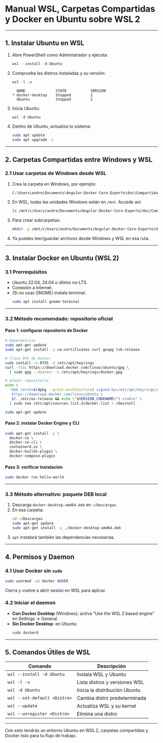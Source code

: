 # Manual WSL, Carpetas Compartidas y Docker en Ubuntu sobre WSL 2

---

## 1. Instalar Ubuntu en WSL

1. Abre PowerShell como Administrador y ejecuta:
   ```powershell
   wsl --install -d Ubuntu
   ```
2. Comprueba las distros instaladas y su versión:
   ```powershell
   wsl -l -v
   ```
   ```text
     NAME              STATE           VERSION
   * docker-desktop    Stopped         2
     Ubuntu            Stopped         2
   ```
3. Inicia Ubuntu:
   ```powershell
   wsl -d Ubuntu
   ```
4. Dentro de Ubuntu, actualiza tu sistema:
   ```bash
   sudo apt update
   sudo apt upgrade -y
   ```

---

## 2. Carpetas Compartidas entre Windows y WSL

### 2.1 Usar carpetas de Windows desde WSL

1. Crea la carpeta en Windows, por ejemplo:
   ```
   C:\Users\andre\Documents\Angular-Docker-Cero-Experto\doc\Compartida
   ```
2. En WSL, todas las unidades Windows están en `/mnt`. Accede así:
   ```bash
   ls /mnt/c/Users/andre/Documents/Angular-Docker-Cero-Experto/doc/Compartida
   ```
3. Para crear subcarpetas:
   ```bash
   mkdir -p /mnt/c/Users/andre/Documents/Angular-Docker-Cero-Experto/doc/Compartida/proyectos
   ```
4. Ya puedes leer/guardar archivos desde Windows y WSL en esa ruta.

---

## 3. Instalar Docker en Ubuntu (WSL 2)

### 3.1 Prerrequisitos

- Ubuntu 22.04, 24.04 o último no‑LTS.
- Conexión a Internet.
- (Si no usas GNOME) instala terminal:
  ```bash
  sudo apt install gnome-terminal
  ```

---

### 3.2 Método recomendado: repositorio oficial

#### Paso 1: configurar repositorio de Docker

```bash
# Dependencias
sudo apt-get update
sudo apt-get install -y ca-certificates curl gnupg lsb-release

# Clave GPG de Docker
sudo install -m 0755 -d /etc/apt/keyrings
curl -fsSL https://download.docker.com/linux/ubuntu/gpg \
  | sudo gpg --dearmor -o /etc/apt/keyrings/docker.gpg

# Añadir repositorio
echo \
  "deb [arch=$(dpkg --print-architecture) signed-by=/etc/apt/keyrings/docker.gpg] \
   https://download.docker.com/linux/ubuntu \
   $(. /etc/os-release && echo \"$VERSION_CODENAME\") stable" \
  | sudo tee /etc/apt/sources.list.d/docker.list > /dev/null

sudo apt-get update
```

#### Paso 2: instalar Docker Engine y CLI

```bash
sudo apt-get install -y \
  docker-ce \
  docker-ce-cli \
  containerd.io \
  docker-buildx-plugin \
  docker-compose-plugin
```

#### Paso 3: verificar instalación

```bash
sudo docker run hello-world
```

---

### 3.3 Método alternativo: paquete DEB local

1. Descarga `docker-desktop-amd64.deb` en `~/Descargas`.
2. En esa carpeta:
   ```bash
   cd ~/Descargas
   sudo apt-get update
   sudo apt-get install -y ./docker-desktop-amd64.deb
   ```
3. `apt` instalará también las dependencias necesarias.

---

## 4. Permisos y Daemon

### 4.1 Usar Docker sin `sudo`

```bash
sudo usermod -aG docker $USER
```
Cierra y vuelve a abrir sesión en WSL para aplicar.

### 4.2 Iniciar el daemon

- **Con Docker Desktop** (Windows): activa “Use the WSL 2 based engine” en Settings → General.
- **Sin Docker Desktop**: en Ubuntu:
  ```bash
  sudo dockerd
  ```

---

## 5. Comandos Útiles de WSL

| Comando                         | Descripción                                 |
|---------------------------------|---------------------------------------------|
| `wsl --install -d Ubuntu`       | Instala WSL y Ubuntu                        |
| `wsl -l -v`                     | Lista distros y versiones WSL               |
| `wsl -d Ubuntu`                 | Inicia la distribución Ubuntu               |
| `wsl --set-default <Distro>`    | Cambia distro predeterminada                |
| `wsl --update`                  | Actualiza WSL y su kernel                   |
| `wsl --unregister <Distro>`     | Elimina una distro                          |

---

Con esto tendrás un entorno Ubuntu en WSL 2, carpetas compartidas y Docker listo para tu flujo de trabajo.